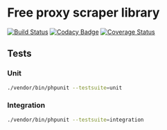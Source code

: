 # Free proxy scraper library

[![Build Status](https://travis-ci.org/vantoozz/proxy-scrapper.svg?branch=master)](https://travis-ci.org/vantoozz/proxy-scrapper)
[![Codacy Badge](https://api.codacy.com/project/badge/Grade/c1e973dc35fc476aa4dc5d5a99781703)](https://www.codacy.com/app/vantoozz/proxy-scrapper)
[![Coverage Status](https://coveralls.io/repos/github/vantoozz/proxy-scrapper/badge.svg?branch=master)](https://coveralls.io/github/vantoozz/proxy-scrapper?branch=master)


## Tests

### Unit
```bash
./vendor/bin/phpunit --testsuite=unit
```

### Integration
```bash
./vendor/bin/phpunit --testsuite=integration
```
